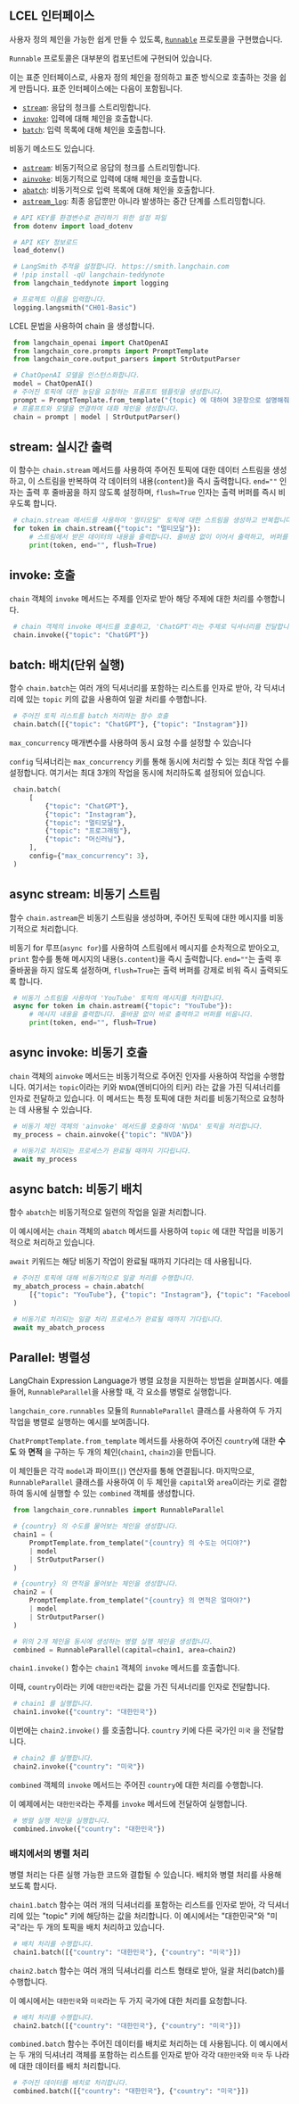 


<style>
    .custom {
        background-color: #008d8d;
        color: white;
        padding: 0.25em 0.5em 0.25em 0.5em;
        white-space: pre-wrap;       /* css-3 */
        white-space: -moz-pre-wrap;  /* Mozilla, since 1999 */
        white-space: -pre-wrap;      /* Opera 4-6 */
        white-space: -o-pre-wrap;    /* Opera 7 */
        word-wrap: break-word;    
    }
    
    pre {
        background-color: #027c7c;
        padding-left: 0.5em;
    }
</style>
    

## LCEL 인터페이스

사용자 정의 체인을 가능한 쉽게 만들 수 있도록, [`Runnable`](https://api.python.langchain.com/en/stable/runnables/langchain_core.runnables.base.Runnable.html#langchain_core.runnables.base.Runnable) 프로토콜을 구현했습니다. 

`Runnable` 프로토콜은 대부분의 컴포넌트에 구현되어 있습니다.

이는 표준 인터페이스로, 사용자 정의 체인을 정의하고 표준 방식으로 호출하는 것을 쉽게 만듭니다.
표준 인터페이스에는 다음이 포함됩니다.

- [`stream`](#stream): 응답의 청크를 스트리밍합니다.
- [`invoke`](#invoke): 입력에 대해 체인을 호출합니다.
- [`batch`](#batch): 입력 목록에 대해 체인을 호출합니다.

비동기 메소드도 있습니다.

- [`astream`](#async-stream): 비동기적으로 응답의 청크를 스트리밍합니다.
- [`ainvoke`](#async-invoke): 비동기적으로 입력에 대해 체인을 호출합니다.
- [`abatch`](#async-batch): 비동기적으로 입력 목록에 대해 체인을 호출합니다.
- [`astream_log`](#async-stream-intermediate-steps): 최종 응답뿐만 아니라 발생하는 중간 단계를 스트리밍합니다.

```python
# API KEY를 환경변수로 관리하기 위한 설정 파일
from dotenv import load_dotenv

# API KEY 정보로드
load_dotenv()
```

```python
# LangSmith 추적을 설정합니다. https://smith.langchain.com
# !pip install -qU langchain-teddynote
from langchain_teddynote import logging

# 프로젝트 이름을 입력합니다.
logging.langsmith("CH01-Basic")
```
LCEL 문법을 사용하여 chain 을 생성합니다.

```python
from langchain_openai import ChatOpenAI
from langchain_core.prompts import PromptTemplate
from langchain_core.output_parsers import StrOutputParser

# ChatOpenAI 모델을 인스턴스화합니다.
model = ChatOpenAI()
# 주어진 토픽에 대한 농담을 요청하는 프롬프트 템플릿을 생성합니다.
prompt = PromptTemplate.from_template("{topic} 에 대하여 3문장으로 설명해줘.")
# 프롬프트와 모델을 연결하여 대화 체인을 생성합니다.
chain = prompt | model | StrOutputParser()
```
## stream: 실시간 출력

이 함수는 `chain.stream` 메서드를 사용하여 주어진 토픽에 대한 데이터 스트림을 생성하고, 이 스트림을 반복하여 각 데이터의 내용(`content`)을 즉시 출력합니다. `end=""` 인자는 출력 후 줄바꿈을 하지 않도록 설정하며, `flush=True` 인자는 출력 버퍼를 즉시 비우도록 합니다. 

```python
# chain.stream 메서드를 사용하여 '멀티모달' 토픽에 대한 스트림을 생성하고 반복합니다.
for token in chain.stream({"topic": "멀티모달"}):
    # 스트림에서 받은 데이터의 내용을 출력합니다. 줄바꿈 없이 이어서 출력하고, 버퍼를 즉시 비웁니다.
    print(token, end="", flush=True)
```
## invoke: 호출

`chain` 객체의 `invoke` 메서드는 주제를 인자로 받아 해당 주제에 대한 처리를 수행합니다.

```python
# chain 객체의 invoke 메서드를 호출하고, 'ChatGPT'라는 주제로 딕셔너리를 전달합니다.
chain.invoke({"topic": "ChatGPT"})
```
## batch: 배치(단위 실행)

함수 `chain.batch`는 여러 개의 딕셔너리를 포함하는 리스트를 인자로 받아, 각 딕셔너리에 있는 `topic` 키의 값을 사용하여 일괄 처리를 수행합니다.

```python
# 주어진 토픽 리스트를 batch 처리하는 함수 호출
chain.batch([{"topic": "ChatGPT"}, {"topic": "Instagram"}])
```
`max_concurrency` 매개변수를 사용하여 동시 요청 수를 설정할 수 있습니다

`config` 딕셔너리는 `max_concurrency` 키를 통해 동시에 처리할 수 있는 최대 작업 수를 설정합니다. 여기서는 최대 3개의 작업을 동시에 처리하도록 설정되어 있습니다.

```python
chain.batch(
    [
        {"topic": "ChatGPT"},
        {"topic": "Instagram"},
        {"topic": "멀티모달"},
        {"topic": "프로그래밍"},
        {"topic": "머신러닝"},
    ],
    config={"max_concurrency": 3},
)
```
## async stream: 비동기 스트림

함수 `chain.astream`은 비동기 스트림을 생성하며, 주어진 토픽에 대한 메시지를 비동기적으로 처리합니다.

비동기 for 루프(`async for`)를 사용하여 스트림에서 메시지를 순차적으로 받아오고, `print` 함수를 통해 메시지의 내용(`s.content`)을 즉시 출력합니다. `end=""`는 출력 후 줄바꿈을 하지 않도록 설정하며, `flush=True`는 출력 버퍼를 강제로 비워 즉시 출력되도록 합니다.


```python
# 비동기 스트림을 사용하여 'YouTube' 토픽의 메시지를 처리합니다.
async for token in chain.astream({"topic": "YouTube"}):
    # 메시지 내용을 출력합니다. 줄바꿈 없이 바로 출력하고 버퍼를 비웁니다.
    print(token, end="", flush=True)
```
## async invoke: 비동기 호출

`chain` 객체의 `ainvoke` 메서드는 비동기적으로 주어진 인자를 사용하여 작업을 수행합니다. 여기서는 `topic`이라는 키와 `NVDA`(엔비디아의 티커) 라는 값을 가진 딕셔너리를 인자로 전달하고 있습니다. 이 메서드는 특정 토픽에 대한 처리를 비동기적으로 요청하는 데 사용될 수 있습니다.


```python
# 비동기 체인 객체의 'ainvoke' 메서드를 호출하여 'NVDA' 토픽을 처리합니다.
my_process = chain.ainvoke({"topic": "NVDA"})
```

```python
# 비동기로 처리되는 프로세스가 완료될 때까지 기다립니다.
await my_process
```
## async batch: 비동기 배치

함수 `abatch`는 비동기적으로 일련의 작업을 일괄 처리합니다.

이 예시에서는 `chain` 객체의 `abatch` 메서드를 사용하여 `topic` 에 대한 작업을 비동기적으로 처리하고 있습니다.

`await` 키워드는 해당 비동기 작업이 완료될 때까지 기다리는 데 사용됩니다.


```python
# 주어진 토픽에 대해 비동기적으로 일괄 처리를 수행합니다.
my_abatch_process = chain.abatch(
    [{"topic": "YouTube"}, {"topic": "Instagram"}, {"topic": "Facebook"}]
)
```

```python
# 비동기로 처리되는 일괄 처리 프로세스가 완료될 때까지 기다립니다.
await my_abatch_process
```
## Parallel: 병렬성

LangChain Expression Language가 병렬 요청을 지원하는 방법을 살펴봅시다.
예를 들어, `RunnableParallel`을 사용할 때, 각 요소를 병렬로 실행합니다.

`langchain_core.runnables` 모듈의 `RunnableParallel` 클래스를 사용하여 두 가지 작업을 병렬로 실행하는 예시를 보여줍니다.

`ChatPromptTemplate.from_template` 메서드를 사용하여 주어진 `country`에 대한 **수도** 와 **면적** 을 구하는 두 개의 체인(`chain1`, `chain2`)을 만듭니다.

이 체인들은 각각 `model`과 파이프(`|`) 연산자를 통해 연결됩니다. 마지막으로, `RunnableParallel` 클래스를 사용하여 이 두 체인을 `capital`와 `area`이라는 키로 결합하여 동시에 실행할 수 있는 `combined` 객체를 생성합니다.


```python
from langchain_core.runnables import RunnableParallel

# {country} 의 수도를 물어보는 체인을 생성합니다.
chain1 = (
    PromptTemplate.from_template("{country} 의 수도는 어디야?")
    | model
    | StrOutputParser()
)

# {country} 의 면적을 물어보는 체인을 생성합니다.
chain2 = (
    PromptTemplate.from_template("{country} 의 면적은 얼마야?")
    | model
    | StrOutputParser()
)

# 위의 2개 체인을 동시에 생성하는 병렬 실행 체인을 생성합니다.
combined = RunnableParallel(capital=chain1, area=chain2)
```
`chain1.invoke()` 함수는 `chain1` 객체의 `invoke` 메서드를 호출합니다.

이때, `country`이라는 키에 `대한민국`라는 값을 가진 딕셔너리를 인자로 전달합니다.


```python
# chain1 를 실행합니다.
chain1.invoke({"country": "대한민국"})
```
이번에는 `chain2.invoke()` 를 호출합니다. `country` 키에 다른 국가인 `미국` 을 전달합니다.


```python
# chain2 를 실행합니다.
chain2.invoke({"country": "미국"})
```
`combined` 객체의 `invoke` 메서드는 주어진 `country`에 대한 처리를 수행합니다.

이 예제에서는 `대한민국`라는 주제를 `invoke` 메서드에 전달하여 실행합니다.


```python
# 병렬 실행 체인을 실행합니다.
combined.invoke({"country": "대한민국"})
```
### 배치에서의 병렬 처리

병렬 처리는 다른 실행 가능한 코드와 결합될 수 있습니다.
배치와 병렬 처리를 사용해 보도록 합시다.

`chain1.batch` 함수는 여러 개의 딕셔너리를 포함하는 리스트를 인자로 받아, 각 딕셔너리에 있는 "topic" 키에 해당하는 값을 처리합니다. 이 예시에서는 "대한민국"와 "미국"라는 두 개의 토픽을 배치 처리하고 있습니다.


```python
# 배치 처리를 수행합니다.
chain1.batch([{"country": "대한민국"}, {"country": "미국"}])
```
`chain2.batch` 함수는 여러 개의 딕셔너리를 리스트 형태로 받아, 일괄 처리(batch)를 수행합니다.

이 예시에서는 `대한민국`와 `미국`라는 두 가지 국가에 대한 처리를 요청합니다.


```python
# 배치 처리를 수행합니다.
chain2.batch([{"country": "대한민국"}, {"country": "미국"}])
```
`combined.batch` 함수는 주어진 데이터를 배치로 처리하는 데 사용됩니다. 이 예시에서는 두 개의 딕셔너리 객체를 포함하는 리스트를 인자로 받아 각각 `대한민국`와 `미국` 두 나라에 대한 데이터를 배치 처리합니다.


```python
# 주어진 데이터를 배치로 처리합니다.
combined.batch([{"country": "대한민국"}, {"country": "미국"}])
```




